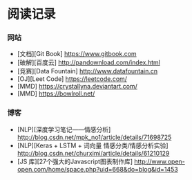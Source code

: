 # 阅读记录

### 网站

- [文档][Git Book] https://www.gitbook.com
- [破解][百度云] http://pandownload.com/index.html
- [竞赛][Data Fountain] http://www.datafountain.cn
- [OJ][Leet Code] https://leetcode.com/
- [MMD] https://crystallyna.deviantart.com/
- [MMD] https://bowlroll.net/

### 博客

- [NLP][深度学习笔记——情感分析] http://blog.csdn.net/mpk_no1/article/details/71698725
- [NLP][Keras + LSTM + 词向量 情感分类/情感分析实验] http://blog.csdn.net/churximi/article/details/61210129
- [JS 库][27个强大的Javascript图表制作库] http://www.open-open.com/home/space.php?uid=668&do=blog&id=1453
